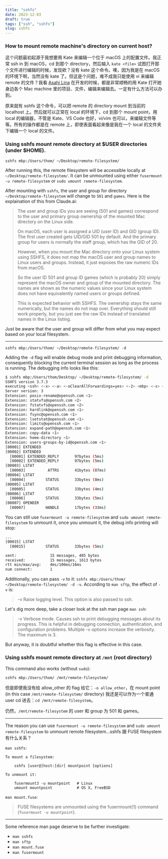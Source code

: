 ```yaml
---
title: "sshfs"
date: 2023-12-03
draft: true
tags: ["ssh", "sshfs"]
slug: sshfs
---
```


### How to mount remote machine's directory on current host?

这个问题最初起源于我想要用 Kate 来编辑一个位于 macOS 上的配置文件。我正常 ssh in 到 macOS，cd 到那个 directory，然后输入 `kate <file>` 试图打开那个文件进行编辑的时候，发现欸？没有 kate 这个命令。噢，因为我是在 macOS 的环境下啊，当然没有 kate 了。但这是个问题，难不成我只能使用 vi 来编辑 remote 的文件？我看 [Asahi Lina](https://www.youtube.com/@AsahiLina) 在开发的时候，都是非常顺畅的用 Kate 打开她身边各个 Mac machine 里的项目、文件，编辑来编辑去。一定有什么方法可以办到。

原来就有 sshfs 这个命令，可以把 remote 的 directory mount 到当前的 localhost 上。然后就可以正常在 local 的环境下，cd 到那个 mount point，用 local 的编辑器，不管是 Kate、VS Code 也好，vi/vim 也可以，来编辑文件等等。所有的操作都是在 remote 上，即使表面看起来像是我在一个 local 的文件夹下编辑一个 local 的文件。

### Using sshfs mount remote directory at $USER directories (under $HOME).

`sshfs mbp:/Users/thom/ ~/Desktop/remote-filesystem/`

After running this, the remote filesystem will be accessible locally at `~/Desktop/remote-filesystem/`. It can be unmounted using either `fusermount -u remote-filesystem` or `sudo umount remote-filesystem`.

After mounting with `sshfs`, the user and group for directory `~/Desktop/remote-filesystem` will change to `501` and `games`. Here is the explaination of this from Claude.ai:

> The user and group IDs you are seeing (501 and games) correspond to the user and primary group ownership of the mounted Mac directory on the Linux side.
>
> On macOS, each user is assigned a UID (user ID) and GID (group ID). The first user created gets UID/GID 501 by default. And the primary group for users is normally the staff group, which has the GID of 20.
>
> However, when you mount the Mac directory onto your Linux system using SSHFS, it does not map the macOS user and group names to Linux users and groups. Instead, it just exposes the raw numeric IDs from macOS.
>
> So the user ID 501 and group ID games (which is probably 20) simply represent the macOS owner and group of the mounted directory. The names are shown as the numeric values since your Linux system does not have equivalently named users or groups defined.
>
> This is expected behavior with SSHFS. The ownership stays the same numerically, but the names do not map over. Everything should still work properly, but you just see the raw IDs instead of translated names in the Linux listing.

Just be aware that the user and group will differ from what you may expect based on your local filesystem.

---

`sshfs mbp:/Users/thom/ ~/Desktop/remote-filesystem/ -d`

Adding the `-d` flag will enable debug mode and print debugging information, consequently blocking the current terminal session as long as the process is running. The debugging info looks like this:

```sh
$ sshfs mbp:/Users/thom/Desktop/ ~/Desktop/remote-filesystem/ -d
SSHFS version 3.7.3
executing <ssh> <-x> <-a> <-oClearAllForwardings=yes> <-2> <mbp> <-s> <sftp>
Server version: 3
Extension: posix-rename@openssh.com <1>
Extension: statvfs@openssh.com <2>
Extension: fstatvfs@openssh.com <2>
Extension: hardlink@openssh.com <1>
Extension: fsync@openssh.com <1>
Extension: lsetstat@openssh.com <1>
Extension: limits@openssh.com <1>
Extension: expand-path@openssh.com <1>
Extension: copy-data <1>
Extension: home-directory <1>
Extension: users-groups-by-id@openssh.com <1>
[00001] EXTENDED
[00002] EXTENDED
  [00001] EXTENDED_REPLY       97bytes (5ms)
  [00002] EXTENDED_REPLY       97bytes (5ms)
[00003] LSTAT
  [00003]          ATTRS       41bytes (87ms)
[00004] LSTAT
  [00004]         STATUS       33bytes (8ms)
[00005] LSTAT
  [00005]         STATUS       33bytes (4ms)
[00006] LSTAT
  [00006]         STATUS       33bytes (5ms)
[00007] OPENDIR
  [00007]         HANDLE       17bytes (33ms)
```

You can still use `fusermount -u remote-filesystem` and `sudo umount remote-filesystem` to unmount it, once you unmount it, the debug info printing will stop:

```sh
...
[00015] LSTAT
  [00015]         STATUS       33bytes (5ms)

sent:               15 messages, 485 bytes
received:           15 messages, 1613 bytes
rtt min/max/avg:    4ms/106ms/16ms
num connect:        1
```

Additionally, you can pass `-v` to it: `sshfs mbp:/Users/thom/ ~/Desktop/remote-filesystem/ -d -v`. According to `man sftp`, the effect of `-v` is:

> -v  Raise logging level.  This option is also passed to ssh.

Let's dig more deep, take a closer look at the ssh man page `man ssh`:

> -v  Verbose mode.  Causes ssh to print debugging messages about its progress.  This is helpful in debugging connection, authentication, and configuration problems.  Multiple -v options increase the verbosity.  The maximum is 3.

But anyway, it is doubtful whether this flag is effective in this case.

### Using sshfs mount remote directory at `/mnt` (root directory)

This command also works (without `sudo`):

`sshfs mbp:/Users/thom/ /mnt/remote-filesystem/`

但是即便我没有给 allow_other 的 flag 给它：`-o allow_other`，在 mount point (in this case `/mnt/remote-filesystem/` directory) 我还是可以作为一个普通 user cd 进去：`cd /mnt/remote-filesystem`。

仍然，`/mnt/remote-filesystem` 的 user 和 group 为 501 和 games。

---

The reason you can use `fusermount -u remote-filesystem` and `sudo umount remote-filesystem` to unmount remote filesystem...sshfs 跟 FUSE filesystem 有什么关系？

`man sshfs`:

```
To mount a filesystem:

    sshfs [user@]host:[dir] mountpoint [options]

To unmount it:

    fusermount3 -u mountpoint   # Linux
    umount mountpoint           # OS X, FreeBSD
```

`man mount.fuse`:

> FUSE filesystems are unmounted using the fusermount(1) command (`fusermount -u mountpoint`).

---

Some reference man page deserve to be further investigate:

- `man sshfs`
- `man sftp`
- `man mount.fuse`
- `man fusermount`
